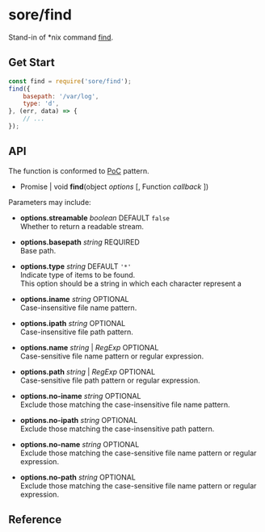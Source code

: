 #	sore/find

Stand-in of \*nix command [find][1].

##	Get Start

```javascript
const find = require('sore/find');
find({
	basepath: '/var/log',
	type: 'd',
}, (err, data) => {
	// ...
});
```

##	API

The function is conformed to [PoC][2] pattern.

*	Promise | void __find__(object *options* [, Function *callback* ])

Parameters may include:

*	__options.streamable__ *boolean* DEFAULT `false`   
    Whether to return a readable stream.

*	__options.basepath__ *string* REQUIRED  
	Base path.
	
*	__options.type__ *string* DEFAULT `'*'`  
	Indicate type of items to be found.  
	This option should be a string in which each character represent a 

*	__options.iname__ *string* OPTIONAL  
	Case-insensitive file name pattern.

*	__options.ipath__ *string* OPTIONAL  
	Case-insensitive file path pattern.

*	__options.name__ *string* | *RegExp* OPTIONAL  
	Case-sensitive file name pattern or regular expression.

*	__options.path__ *string* | *RegExp* OPTIONAL  
	Case-sensitive file path pattern or regular expression.

*	__options.no-iname__ *string* OPTIONAL  
	Exclude those matching the case-insensitive file name pattern.

*	__options.no-ipath__ *string* OPTIONAL  
	Exclude those matching the case-insensitive path pattern.

*	__options.no-name__ *string* OPTIONAL  
	Exclude those matching the case-sensitive file name pattern or regular expression.

*	__options.no-path__ *string* OPTIONAL  
	Exclude those matching the case-sensitive file name pattern or regular expression.
	

##	Reference

[1]: https://ss64.com/bash/find.html
[2]: https://github.com/YounGoat/articles/blob/master/2019/promisify.md
